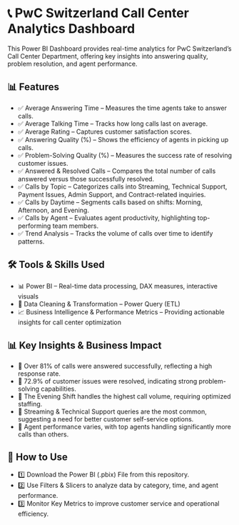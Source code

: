 # 📞 PwC Switzerland Call Center Analytics Dashboard
This Power BI Dashboard provides real-time analytics for PwC Switzerland’s Call Center Department, offering key insights into answering quality, problem resolution, and agent performance.

## 📊 Features
- ✅ Average Answering Time – Measures the time agents take to answer calls.
- ✅ Average Talking Time – Tracks how long calls last on average.
- ✅ Average Rating – Captures customer satisfaction scores.
- ✅ Answering Quality (%) – Shows the efficiency of agents in picking up calls.
- ✅ Problem-Solving Quality (%) – Measures the success rate of resolving customer issues.
- ✅ Answered & Resolved Calls – Compares the total number of calls answered versus those successfully resolved.
- ✅ Calls by Topic – Categorizes calls into Streaming, Technical Support, Payment Issues, Admin Support, and Contract-related inquiries.
- ✅ Calls by Daytime – Segments calls based on shifts: Morning, Afternoon, and Evening.
- ✅ Calls by Agent – Evaluates agent productivity, highlighting top-performing team members.
- ✅ Trend Analysis – Tracks the volume of calls over time to identify patterns.

## 🛠️ Tools & Skills Used
- 📊 Power BI – Real-time data processing, DAX measures, interactive visuals
- 📌 Data Cleaning & Transformation – Power Query (ETL)
- 📈 Business Intelligence & Performance Metrics – Providing actionable insights for call center optimization

## 📊 Key Insights & Business Impact
- 🔹 Over 81% of calls were answered successfully, reflecting a high response rate.
- 🔹 72.9% of customer issues were resolved, indicating strong problem-solving capabilities.
- 🔹 The Evening Shift handles the highest call volume, requiring optimized staffing.
- 🔹 Streaming & Technical Support queries are the most common, suggesting a need for better customer self-service options.
- 🔹 Agent performance varies, with top agents handling significantly more calls than others.

## 📂 How to Use
- 1️⃣ Download the Power BI (.pbix) File from this repository.
- 2️⃣ Use Filters & Slicers to analyze data by category, time, and agent performance.
- 3️⃣ Monitor Key Metrics to improve customer service and operational efficiency.
